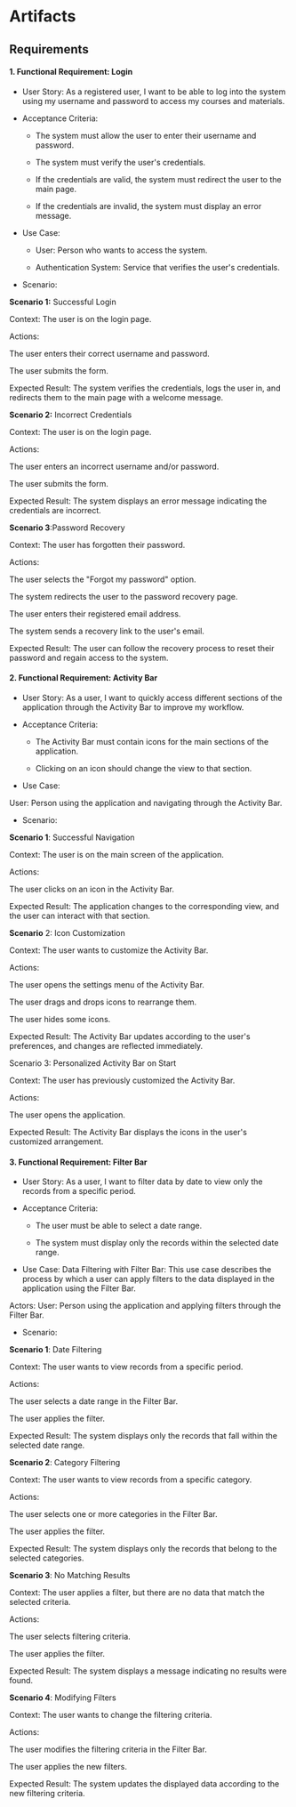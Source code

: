 # Artifacts 
## Requirements

#### 1. Functional Requirement: Login

- User Story:
As a registered user, I want to be able to log into the system using my username and password to access my courses and materials.

- Acceptance Criteria:
    -  The system must allow the user to enter their username and password.

    -  The system must verify the user's credentials.

    - If the credentials are valid, the system must redirect the user to the main page.

   -  If the credentials are invalid, the system must display an error message.

- Use Case:

   - User: Person who wants to access the system.

   - Authentication System: Service that verifies the user's credentials.

- Scenario:

**Scenario 1:** Successful Login

Context: The user is on the login page.

Actions:

The user enters their correct username and password.

The user submits the form.

Expected Result: The system verifies the credentials, logs the user in, and redirects them to the main page with a welcome message.


****Scenario 2:**** Incorrect Credentials

Context: The user is on the login page.

Actions:

The user enters an incorrect username and/or password.

The user submits the form.

Expected Result: The system displays an error message indicating the credentials are incorrect.

**Scenario 3**:Password Recovery

Context: The user has forgotten their password.

Actions:

The user selects the "Forgot my password" option.

The system redirects the user to the password recovery page.

The user enters their registered email address.

The system sends a recovery link to the user's email.

Expected Result: The user can follow the recovery process to reset their password and regain access to the system.

#### 2. Functional Requirement: Activity Bar
- User Story:
As a user, I want to quickly access different sections of the application through the Activity Bar to improve my workflow.


- Acceptance Criteria:
    - The Activity Bar must contain icons for the main sections of the application.

    - Clicking on an icon should change the view to that section.

- Use Case:

User: Person using the application and navigating through the Activity Bar.

- Scenario:

**Scenario 1**: Successful Navigation

Context: The user is on the main screen of the application.

Actions:

The user clicks on an icon in the Activity Bar.

Expected Result: The application changes to the corresponding view, and the user can interact with that section.

**Scenario** 2: Icon Customization

Context: The user wants to customize the Activity Bar.

Actions:

The user opens the settings menu of the Activity Bar.

The user drags and drops icons to rearrange them.

The user hides some icons.

Expected Result: The Activity Bar updates according to the user's preferences, and changes are reflected immediately.

Scenario 3: Personalized Activity Bar on Start

Context: The user has previously customized the Activity Bar.

Actions:

The user opens the application.

Expected Result: The Activity Bar displays the icons in the user's customized arrangement.

#### 3. Functional Requirement: Filter Bar
- User Story:
As a user, I want to filter data by date to view only the records from a specific period.

- Acceptance Criteria:
   - The user must be able to select a date range.

   - The system must display only the records within the selected date range.

- Use Case:
Data Filtering with Filter Bar: This use case describes the process by which a user can apply filters to the data displayed in the application using the Filter Bar.

Actors:
User: Person using the application and applying filters through the Filter Bar.

- Scenario:

**Scenario 1**: Date Filtering

Context: The user wants to view records from a specific period.

Actions:

The user selects a date range in the Filter Bar.

The user applies the filter.

Expected Result: The system displays only the records that fall within the selected date range.

**Scenario 2**: Category Filtering

Context: The user wants to view records from a specific category.

Actions:

The user selects one or more categories in the Filter Bar.

The user applies the filter.

Expected Result: The system displays only the records that belong to the selected categories.

**Scenario 3**: No Matching Results

Context: The user applies a filter, but there are no data that match the selected criteria.

Actions:

The user selects filtering criteria.

The user applies the filter.

Expected Result: The system displays a message indicating no results were found.

**Scenario 4**: Modifying Filters

Context: The user wants to change the filtering criteria.

Actions:

The user modifies the filtering criteria in the Filter Bar.

The user applies the new filters.

Expected Result: The system updates the displayed data according to the new filtering criteria.
